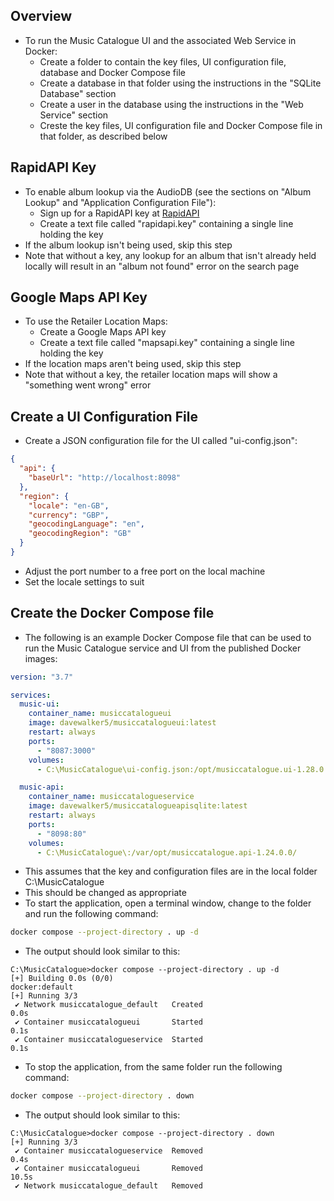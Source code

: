 ## Overview

- To run the Music Catalogue UI and the associated Web Service in Docker:
  - Create a folder to contain the key files, UI configuration file, database and Docker Compose file
  - Create a database in that folder using the instructions in the "SQLite Database" section
  - Create a user in the database using the instructions in the "Web Service" section
  - Creste the key files, UI configuration file and Docker Compose file in that folder, as described below

## RapidAPI Key

- To enable album lookup via the AudioDB (see the sections on "Album Lookup" and "Application Configuration File"):
  - Sign up for a RapidAPI key at [RapidAPI](https://rapidapi.com/)
  - Create a text file called "rapidapi.key" containing a single line holding the key
- If the album lookup isn't being used, skip this step
- Note that without a key, any lookup for an album that isn't already held locally will result in an "album not found" error on the search page

## Google Maps API Key

- To use the Retailer Location Maps:
  - Create a Google Maps API key
  - Create a text file called "mapsapi.key" containing a single line holding the key
- If the location maps aren't being used, skip this step
- Note that without a key, the retailer location maps will show a "something went wrong" error

## Create a UI Configuration File

- Create a JSON configuration file for the UI called "ui-config.json":

```json
{
  "api": {
    "baseUrl": "http://localhost:8098"
  },
  "region": {
    "locale": "en-GB",
    "currency": "GBP",
    "geocodingLanguage": "en",
    "geocodingRegion": "GB"
  }
}
```

- Adjust the port number to a free port on the local machine
- Set the locale settings to suit

## Create the Docker Compose file

- The following is an example Docker Compose file that can be used to run the Music Catalogue service and UI from the published Docker images:

```yaml
version: "3.7"

services:
  music-ui:
    container_name: musiccatalogueui
    image: davewalker5/musiccatalogueui:latest
    restart: always
    ports:
      - "8087:3000"
    volumes:
      - C:\MusicCatalogue\ui-config.json:/opt/musiccatalogue.ui-1.28.0.0/config.json

  music-api:
    container_name: musiccatalogueservice
    image: davewalker5/musiccatalogueapisqlite:latest
    restart: always
    ports:
      - "8098:80"
    volumes:
      - C:\MusicCatalogue\:/var/opt/musiccatalogue.api-1.24.0.0/
```

- This assumes that the key and configuration files are in the local folder C:\MusicCatalogue
- This should be changed as appropriate
- To start the application, open a terminal window, change to the folder and run the following command:

```bash
docker compose --project-directory . up -d
```

- The output should look similar to this:

```
C:\MusicCatalogue>docker compose --project-directory . up -d
[+] Building 0.0s (0/0)                                                                                                                                              docker:default
[+] Running 3/3
 ✔ Network musiccatalogue_default   Created                                                                                                                                    0.0s
 ✔ Container musiccatalogueui       Started                                                                                                                                    0.1s
 ✔ Container musiccatalogueservice  Started                                                                                                                                    0.1s
```

- To stop the application, from the same folder run the following command:

```bash
docker compose --project-directory . down
```

- The output should look similar to this:

```
C:\MusicCatalogue>docker compose --project-directory . down
[+] Running 3/3
 ✔ Container musiccatalogueservice  Removed                                                                                                                                    0.4s
 ✔ Container musiccatalogueui       Removed                                                                                                                                   10.5s
 ✔ Network musiccatalogue_default   Removed
```
